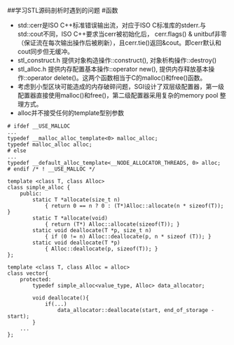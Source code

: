 ##学习STL源码剖析时遇到的问题
#函数
* std::cerr是ISO C++标准错误输出流，对应于ISO C标准库的stderr.与std::cout不同，ISO C++要求当cerr被初始化后，
  cerr.flags() & unitbuf非零（保证流在每次输出操作后被刷新），且cerr.tie()返回&cout。即cerr默认和cout同步但无缓冲。
* stl_construct.h 提供对象构造操作::construct(), 对象析构操作::destroy()
* stl_alloc.h 提供内存配置基本操作::operator new(), 提供内存释放基本操作::operator delete()。这两个函数相当于C的malloc()和free()函数。
* 考虑到小型区块可能造成的内存破碎问题，SGI设计了双层级配置器，第一级配置器直接使用malloc()和free()，第二级配置器采用复杂的memory pool 整理方式。
* alloc并不接受任何的template型别参数
```
# ifdef __USE_MALLOC
...
typedef __malloc_alloc_template<0> malloc_alloc;
typedef malloc_alloc alloc;
# else
...
typedef __default_alloc_template<__NODE_ALLOCATOR_THREADS, 0> alloc;
# endif /* ! __USE_MALLOC */

template <class T, class Alloc>
class simple_alloc {
	public:
		static T *allocate(size_t n)
			{ return 0 == n ? 0 : (T*)Alloc::allocate(n * sizeof(T)); }
		static T *allocate(void)
			{ return (T*) Alloc::allocate(sizeof(T)); }
		static void deallocate(T *p, size_t n)
			{ if (0 != n) Alloc::deallocate(p, n * sizeof (T)); }
		static void deallocate(T *p)
			{ Alloc::deallocate(p, sizeof(T)); }
};

template <class T, class Alloc = alloc>
class vector{
	protected:
		typedef simple_alloc<value_type, Alloc> data_allocator;
		
		void deallocate(){
			if(...)
				data_allocator::deallocate(start, end_of_storage - start);
		}
	...
};
```